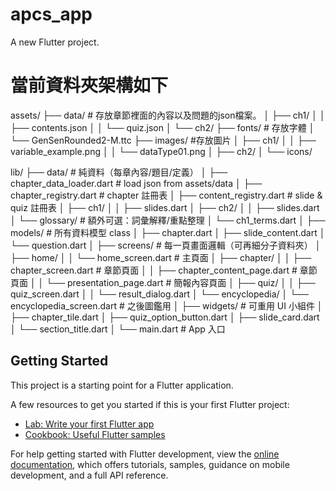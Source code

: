# apcs_app

A new Flutter project.


# 當前資料夾架構如下

assets/
├── data/       # 存放章節裡面的內容以及問題的json檔案。
│   ├── ch1/
│   │   ├── contents.json
│   │   └── quiz.json
│   └── ch2/
├── fonts/      # 存放字體
│   └── GenSenRounded2-M.ttc
├── images/     #存放圖片
│   ├── ch1/
│   │   ├── variable_example.png
│   │   └── dataType01.png
│   ├── ch2/
│   └── icons/

lib/
├── data/                         # 純資料（每章內容/題目/定義）
│   ├── chapter_data_loader.dart  # load json from assets/data
│   ├── chapter_registry.dart     # chapter 註冊表
│   ├── content_registry.dart     # slide & quiz 註冊表
│   ├── ch1/
│   │   ├── slides.dart
│   ├── ch2/
│   │   ├── slides.dart
│   └── glossary/              # 額外可選：詞彙解釋/重點整理
│       └── ch1_terms.dart
│
├── models/                    # 所有資料模型 class
│   ├── chapter.dart
│   ├── slide_content.dart
│   └── question.dart
│
├── screens/                   # 每一頁畫面邏輯（可再細分子資料夾）
│   ├── home/
│   │   └── home_screen.dart   # 主頁面
│   ├── chapter/
│   │   ├── chapter_screen.dart       # 章節頁面
│   │   ├── chapter_content_page.dart # 章節頁面
│   │   └── presentation_page.dart    # 簡報內容頁面
│   ├── quiz/
│   │   ├── quiz_screen.dart
│   │   └── result_dialog.dart
│   └── encyclopedia/
│       └── encyclopedia_screen.dart   # 之後圖鑑用
│
├── widgets/                   # 可重用 UI 小組件
│   ├── chapter_tile.dart
│   ├── quiz_option_button.dart
│   ├── slide_card.dart
│   └── section_title.dart
│
└── main.dart                  # App 入口

## Getting Started

This project is a starting point for a Flutter application.

A few resources to get you started if this is your first Flutter project:

- [Lab: Write your first Flutter app](https://docs.flutter.dev/get-started/codelab)
- [Cookbook: Useful Flutter samples](https://docs.flutter.dev/cookbook)

For help getting started with Flutter development, view the
[online documentation](https://docs.flutter.dev/), which offers tutorials,
samples, guidance on mobile development, and a full API reference.
